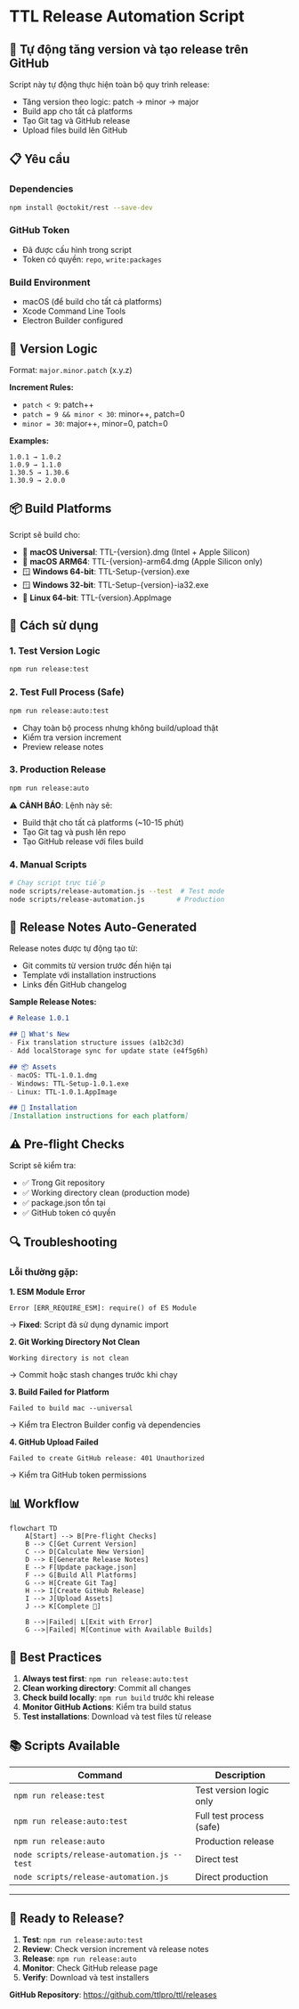 # TTL Release Automation Script

## 🚀 Tự động tăng version và tạo release trên GitHub

Script này tự động thực hiện toàn bộ quy trình release:
- Tăng version theo logic: patch → minor → major
- Build app cho tất cả platforms
- Tạo Git tag và GitHub release
- Upload files build lên GitHub

## 📋 Yêu cầu

### Dependencies
```bash
npm install @octokit/rest --save-dev
```

### GitHub Token
- Đã được cấu hình trong script
- Token có quyền: `repo`, `write:packages`

### Build Environment
- macOS (để build cho tất cả platforms)
- Xcode Command Line Tools
- Electron Builder configured

## 🎯 Version Logic

Format: `major.minor.patch` (x.y.z)

**Increment Rules:**
- `patch < 9`: patch++
- `patch = 9 && minor < 30`: minor++, patch=0  
- `minor = 30`: major++, minor=0, patch=0

**Examples:**
```
1.0.1 → 1.0.2
1.0.9 → 1.1.0
1.30.5 → 1.30.6
1.30.9 → 2.0.0
```

## 📦 Build Platforms

Script sẽ build cho:
- 🍎 **macOS Universal**: TTL-{version}.dmg (Intel + Apple Silicon)
- 🍎 **macOS ARM64**: TTL-{version}-arm64.dmg (Apple Silicon only)
- 🪟 **Windows 64-bit**: TTL-Setup-{version}.exe
- 🪟 **Windows 32-bit**: TTL-Setup-{version}-ia32.exe
- 🐧 **Linux 64-bit**: TTL-{version}.AppImage

## 🔧 Cách sử dụng

### 1. Test Version Logic
```bash
npm run release:test
```

### 2. Test Full Process (Safe)
```bash
npm run release:auto:test
```
- Chạy toàn bộ process nhưng không build/upload thật
- Kiểm tra version increment
- Preview release notes

### 3. Production Release
```bash
npm run release:auto
```
⚠️ **CẢNH BÁO**: Lệnh này sẽ:
- Build thật cho tất cả platforms (~10-15 phút)
- Tạo Git tag và push lên repo
- Tạo GitHub release với files build

### 4. Manual Scripts
```bash
# Chạy script trực tiếp
node scripts/release-automation.js --test  # Test mode
node scripts/release-automation.js        # Production
```

## 📝 Release Notes Auto-Generated

Release notes được tự động tạo từ:
- Git commits từ version trước đến hiện tại
- Template với installation instructions
- Links đến GitHub changelog

**Sample Release Notes:**
```markdown
# Release 1.0.1

## 🚀 What's New
- Fix translation structure issues (a1b2c3d)
- Add localStorage sync for update state (e4f5g6h)

## 📦 Assets
- macOS: TTL-1.0.1.dmg
- Windows: TTL-Setup-1.0.1.exe
- Linux: TTL-1.0.1.AppImage

## 🔧 Installation
[Installation instructions for each platform]
```

## ⚠️ Pre-flight Checks

Script sẽ kiểm tra:
- ✅ Trong Git repository
- ✅ Working directory clean (production mode)
- ✅ package.json tồn tại
- ✅ GitHub token có quyền

## 🔍 Troubleshooting

### Lỗi thường gặp:

**1. ESM Module Error**
```
Error [ERR_REQUIRE_ESM]: require() of ES Module
```
→ **Fixed**: Script đã sử dụng dynamic import

**2. Git Working Directory Not Clean**
```
Working directory is not clean
```
→ Commit hoặc stash changes trước khi chạy

**3. Build Failed for Platform**
```
Failed to build mac --universal
```
→ Kiểm tra Electron Builder config và dependencies

**4. GitHub Upload Failed**
```
Failed to create GitHub release: 401 Unauthorized
```
→ Kiểm tra GitHub token permissions

## 📊 Workflow

```mermaid
flowchart TD
    A[Start] --> B[Pre-flight Checks]
    B --> C[Get Current Version]
    C --> D[Calculate New Version]
    D --> E[Generate Release Notes]
    E --> F[Update package.json]
    F --> G[Build All Platforms]
    G --> H[Create Git Tag]
    H --> I[Create GitHub Release]
    I --> J[Upload Assets]
    J --> K[Complete 🎉]
    
    B -->|Failed| L[Exit with Error]
    G -->|Failed| M[Continue with Available Builds]
```

## 🎯 Best Practices

1. **Always test first**: `npm run release:auto:test`
2. **Clean working directory**: Commit all changes
3. **Check build locally**: `npm run build` trước khi release
4. **Monitor GitHub Actions**: Kiểm tra build status
5. **Test installations**: Download và test files từ release

## 📚 Scripts Available

| Command | Description |
|---------|-------------|
| `npm run release:test` | Test version logic only |
| `npm run release:auto:test` | Full test process (safe) |
| `npm run release:auto` | Production release |
| `node scripts/release-automation.js --test` | Direct test |
| `node scripts/release-automation.js` | Direct production |

---

## 🚀 Ready to Release?

1. **Test**: `npm run release:auto:test`
2. **Review**: Check version increment và release notes
3. **Release**: `npm run release:auto`
4. **Monitor**: Check GitHub release page
5. **Verify**: Download và test installers

**GitHub Repository**: https://github.com/ttlpro/ttl/releases 